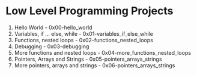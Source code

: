 # Low Level Programming Projects

1. Hello World - 0x00-hello_world
2. Variables, if ... else, while - 0x01-variables_if_else_while
3. Functions, nested loops - 0x02-functions_nested_loops
4. Debugging - 0x03-debugging
5. More functions and nested loops - 0x04-more_functions_nested_loops
6. Pointers, Arrays and Strings - 0x05-pointers_arrays_strings
7. More pointers, arrays and strings - 0x06-pointers_arrays_strings
